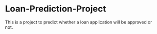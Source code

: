 # Loan-Prediction-Project
This is a project to predict whether a loan application will be approved or not.
